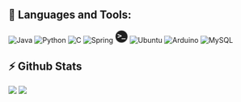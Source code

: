 <!--
### Hi there 👋
- 🔭 I’m currently studying on Estácio do Recife

**devfilipesouza/devfilipesouza** is a ✨ _special_ ✨ repository because its `README.md` (this file) appears on your GitHub profile.

Here are some ideas to get you started:

- 🔭 I’m currently working on ...
- 🌱 I’m currently learning ...
- 👯 I’m looking to collaborate on ...
- 🤔 I’m looking for help with ...
- 💬 Ask me about ...
- 📫 How to reach me: ...
- 😄 Pronouns: ...
- ⚡ Fun fact: ...
-->

## 🚀 Languages and Tools:</summary>
<img height="25" src="https://www.vectorlogo.zone/logos/java/java-icon.svg" title="Java" alt="Java" /></code>
<img width="25" height="25" src="https://www.vectorlogo.zone/logos/python/python-icon.svg" title="Python" alt="Python"/></code>
<img width="25" height="25" src="https://github.com/simple-icons/simple-icons/blob/develop/icons/c.svg" title="C" alt="C"/></code>
<img width="25" height="25" src="https://www.vectorlogo.zone/logos/springio/springio-icon.svg" title="Spring" alt="Spring" /></code>
<img height="25" src="https://raw.githubusercontent.com/github/explore/80688e429a7d4ef2fca1e82350fe8e3517d3494d/topics/terminal/terminal.png" title="Terminal" alt="Terminal">
<img width="25" height="25" src="https://www.vectorlogo.zone/logos/ubuntu/ubuntu-icon.svg" title="Ubuntu" alt="Ubuntu"/></code>
<img width="25" height="25" src="https://www.vectorlogo.zone/logos/arduino/arduino-icon.svg" title="Arduino" alt="Arduino"/></code>
<img width="25" height="25" src="https://www.vectorlogo.zone/logos/mysql/mysql-icon.svg" title="MySQL" alt="MySQL"/></code>


## ⚡ Github Stats</b></summary>
<div align="left">
<img height="180em" src="https://github-readme-stats.vercel.app/api/top-langs/?username=devfilipesouzae&show_icons=true&hide_border=true&layout=compact&langs_count=8&theme=default"/>	
<img height="180em" src="https://github-readme-stats.vercel.app/api?username=devfilipesouza&show_icons=true&hide_border=true&count_private=true&include_all_commits=true&theme=default" />
</div>
